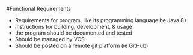 #Functional Requirements
- Requirements for program, like its programming language be Java 8+
- instructions for building, development, & usage 
- the program should be documented and tested
- Should be managed by VCS
- Should be posted on a remote git platform (ie GitHub)
